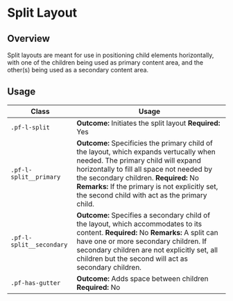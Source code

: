 # Split Layout

## Overview

Split layouts are meant for use in positioning child elements horizontally, with one of the children being used as primary content area, and the other(s) being used as a secondary content area.

## Usage

| Class | Usage |
| -- | -- |
| `.pf-l-split` | **Outcome:** Initiates the split layout **Required:** Yes |
| `.pf-l-split__primary` | **Outcome:** Specificies the primary child of the layout, which expands vertucally when needed. The primary child will expand horizontally to fill all space not needed by the secondary children. **Required:** No **Remarks:** If the primary is not explicitly set, the second child with act as the primary child.|
| `.pf-l-split__secondary` | **Outcome:** Specifies a secondary child of the layout, which accommodates to its content. **Required:** No **Remarks:** A split can have one or more secondary children. If secondary children are not explicitly set, all children but the second will act as secondary children.|
| `.pf-has-gutter` | **Outcome:** Adds space between children **Required:** No |

